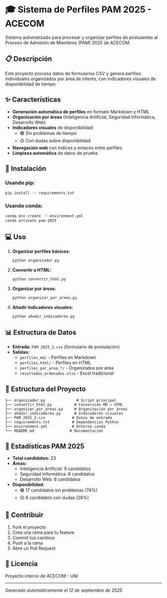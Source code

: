 # 🎓 Sistema de Perfiles PAM 2025 - ACECOM

Sistema automatizado para procesar y organizar perfiles de postulantes al Proceso de Admisión de Miembros (PAM) 2025 de ACECOM.

## 📋 Descripción

Este proyecto procesa datos de formularios CSV y genera perfiles individuales organizados por área de interés, con indicadores visuales de disponibilidad de tiempo.

## ✨ Características

- **Generación automática de perfiles** en formato Markdown y HTML
- **Organización por áreas** (Inteligencia Artificial, Seguridad Informática, Desarrollo Web)
- **Indicadores visuales** de disponibilidad:
  - 🟢 Sin problemas de tiempo
  - 🟡 Con dudas sobre disponibilidad
- **Navegación web** con índices y enlaces entre perfiles
- **Limpieza automática** de datos de prueba

## 🚀 Instalación

### Usando pip:
```bash
pip install -r requirements.txt
```

### Usando conda:
```bash
conda env create -f environment.yml
conda activate pam-2025
```

## 💻 Uso

1. **Organizar perfiles básicos:**
   ```bash
   python organizador.py
   ```

2. **Convertir a HTML:**
   ```bash
   python convertir_html.py
   ```

3. **Organizar por áreas:**
   ```bash
   python organizar_por_areas.py
   ```

4. **Añadir indicadores visuales:**
   ```bash
   python añadir_indicadores.py
   ```

## 📊 Estructura de Datos

- **Entrada:** `PAM 2025_2.csv` (formulario de postulación)
- **Salidas:**
  - `perfiles_md/` - Perfiles en Markdown
  - `perfiles_html/` - Perfiles en HTML
  - `perfiles_por_area_*/` - Organizados por área
  - `resultados_ordenados.xlsx` - Excel tradicional

## 📁 Estructura del Proyecto

```
├── organizador.py              # Script principal
├── convertir_html.py          # Conversión MD → HTML
├── organizar_por_areas.py     # Organización por áreas
├── añadir_indicadores.py      # Indicadores visuales
├── PAM 2025_2.csv            # Datos de entrada
├── requirements.txt          # Dependencias Python
├── environment.yml           # Entorno conda
└── README.md                # Documentación
```

## 🎯 Estadísticas PAM 2025

- **Total candidatos:** 23
- **Áreas:**
  - Inteligencia Artificial: 9 candidatos
  - Seguridad Informática: 8 candidatos  
  - Desarrollo Web: 6 candidatos
- **Disponibilidad:**
  - 🟢 17 candidatos sin problemas (74%)
  - 🟡 6 candidatos con dudas (26%)

## 🤝 Contribuir

1. Fork el proyecto
2. Crea una rama para tu feature
3. Commit tus cambios
4. Push a la rama
5. Abre un Pull Request

## 📄 Licencia

Proyecto interno de ACECOM - UNI

---
*Generado automáticamente el 12 de septiembre de 2025*